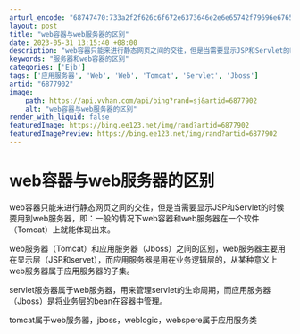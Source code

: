```yaml
---
arturl_encode: "68747470:733a2f2f626c6f672e6373646e2e6e65742f79696e67657669:6c2f61727469636c652f64657461696c732f36383737393032"
layout: post
title: "web容器与web服务器的区别"
date: 2023-05-31 13:15:40 +08:00
description: "web容器只能来进行静态网页之间的交往，但是当需要显示JSP和Servlet的时候要"
keywords: "服务器和web容器的区别"
categories: ['Ejb']
tags: ['应用服务器', 'Web', 'Web', 'Tomcat', 'Servlet', 'Jboss']
artid: "6877902"
image:
    path: https://api.vvhan.com/api/bing?rand=sj&artid=6877902
    alt: "web容器与web服务器的区别"
render_with_liquid: false
featuredImage: https://bing.ee123.net/img/rand?artid=6877902
featuredImagePreview: https://bing.ee123.net/img/rand?artid=6877902
---
```


# web容器与web服务器的区别

web容器只能来进行静态网页之间的交往，但是当需要显示JSP和Servlet的时候要用到web服务器，即：一般的情况下web容器和web服务器在一个软件（Tomcat）上就能体现出来。

web服务器（Tomcat）和应用服务器（Jboss）之间的区别，web服务器主要用在显示层（JSP和servet），而应用服务器是用在业务逻辑层的，从某种意义上web服务器属于应用服务器的子集。

servlet服务器属于web服务器，用来管理servlet的生命周期，而应用服务器（Jboss）是将业务层的bean在容器中管理。

tomcat属于web服务器，jboss，weblogic，webspere属于应用服务类